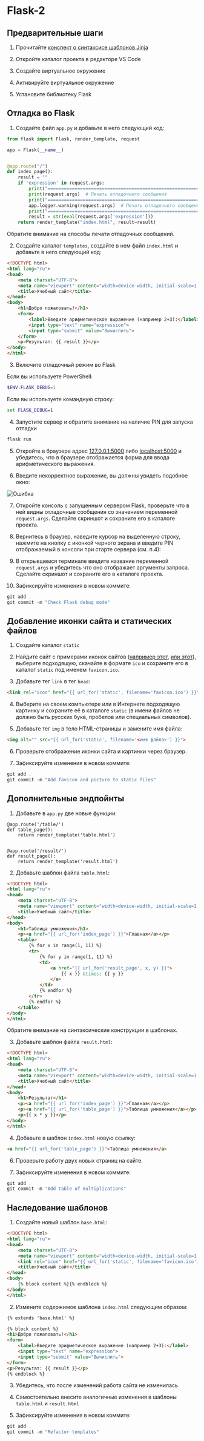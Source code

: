 # Flask-2

## Предварительные шаги

1. Прочитайте [конспект о синтаксисе шаблонов Jinja](./jinja.md)

2. Откройте каталог проекта в редакторе VS Code

3. Создайте виртуальное окружение

4. Активируйте виртуальное окружение

5. Установите библиотеку Flask

## Отладка во Flask

1. Создайте файл `app.py` и добавьте в него следующий код:
```python
from flask import Flask, render_template, request

app = Flask(__name__)


@app.route("/")
def index_page():
    result = ""
    if 'expression' in request.args:
        print("================================================================================")
        print(request.args)  # Печать отладочного сообщения
        print("================================================================================")
        app.logger.warning(request.args)  # Печать отладочного сообщения
        print("================================================================================")
        result = str(eval(request.args['expression']))
    return render_template("index.html", result=result)
```

Обратите внимание на способы печати отладочных сообщений.

2. Создайте каталог `templates`, создайте в нем файл `index.html` и добавьте в него следующий код:

```html
<!DOCTYPE html>
<html lang="ru">
<head>
    <meta charset="UTF-8">
    <meta name="viewport" content="width=device-width, initial-scale=1.0">
    <title>Учебный сайт</title>
</head>
<body>
    <h1>Добро пожаловать!</h1>
    <form>
        <label>Введите арифметическое выражение (например 2+3):</label>
        <input type="text" name="expression">
        <input type="submit" value="Вычислить">
    </form>
    <p>Результат: {{ result }}</p>
</body>
</html>
```

3. Включите отладочный режим во Flask

Если вы используете PowerShell:
```powershell
$ENV:FLASK_DEBUG=1
```

Если вы используете командную строку:
```cmd
set FLASK_DEBUG=1
```

4. Запустите сервер и обратите внимание на наличие PIN для запуска отладки

```powershell
flask run
```

5. Откройте в браузере адрес [127.0.0.1:5000](http://127.0.0.1:5000) либо [localhost:5000](http://localhost:5000) и убедитесь, что в браузере отображается форма для ввода арифметического выражения.

6. Введите некорректное выражение, вы должны увидеть подобное окно:

![Ошибка](img/error.png)

7. Откройте консоль с запущенным сервером Flask, проверьте что в ней видны отладочные сообщения со значением переменной `request.args`. Сделайте скриншот и сохраните его в каталоге проекта.

8. Вернитесь в браузер, наведите курсор на выделенную строку, нажмите на кнопку с иконкой черного экрана и введите PIN отображаемый в консоли при старте сервера (см. п.4):

9. В открывшемся терминале введите название переменной `request.args` и убедитесь что оно отображает аргументы запроса. Сделайте скриншот и сохраните его в каталоге проекта.

10. Зафиксируйте изменения в новом коммите:

```powershell
git add .
git commit -m "Check Flask debug mode"
```

## Добавление иконки сайта и статических файлов

1. Создайте каталог `static`

2. Найдите сайт с примерами иконок сайтов ([например этот](https://icons8.com/icons/set/favicon-ico), [или этот](https://www.iconfinder.com/search?price=free&license=gte__1)), выберите подходящую, скачайте в формате `ico` и сохраните его в каталог `static` под именем `favicon.ico`.

3. Добавьте тег `link` в тег `head`:

```html
<link rel="icon" href="{{ url_for('static', filename='favicon.ico') }}">
```

4. Выберите на своем компьютере или в Интернете подходящую картинку и сохраните её в каталоге `static` (в имени файлов не должно быть русских букв, пробелов или специальных символов).

5. Добавьте тег `img` в тело HTML-страницы и замените имя файла:

```html
<img alt="" src="{{ url_for('static', filename='<имя файла>') }}">
```

6. Проверьте отображение иконки сайта и картинки через браузер.

7. Зафиксируйте изменения в новом коммите:

```powershell
git add .
git commit -m "Add favicon and picture to static files"
```

## Дополнительные эндпойнты

1. Добавьте в `app.py` две новые функции:

```
@app.route('/table/')
def table_page():
    return render_template('table.html')


@app.route('/result/')
def result_page():
    return render_template('result.html')
```

2. Добавьте шаблон файла `table.html`:

```html
<!DOCTYPE html>
<html lang="ru">
<head>
    <meta charset="UTF-8">
    <meta name="viewport" content="width=device-width, initial-scale=1.0">
    <title>Учебный сайт</title>
</head>
<body>
    <h1>Таблица умножения</h1>
    <p><a href="{{ url_for('index_page') }}">Главная</a></p>
    <table>
        {% for x in range(1, 11) %}
        <tr>
            {% for y in range(1, 11) %}
            <td>
                <a href="{{ url_for('result_page', x, y) }}">
                    {{ x }} &times; {{ y }}
                </a>
            </td>
            {% endfor %}
        </tr>
        {% endfor %}
    </table>
</body>
</html>
```

Обратите внимание на синтаксические конструкции в шаблонах.

3. Добавьте шаблон файла `result.html`:

```html
<!DOCTYPE html>
<html lang="ru">
<head>
    <meta charset="UTF-8">
    <meta name="viewport" content="width=device-width, initial-scale=1.0">
    <title>Учебный сайт</title>
</head>
<body>
    <h1>Результат</h1>
    <p><a href="{{ url_for('index_page') }}">Главная</a></p>
    <p><a href="{{ url_for('table_page') }}">Таблица умножения</a></p>
    <p>{{ x * y }}</p>
</body>
</html>
```

4. Добавьте в шаблон `index.html` новую ссылку:

```html
<a href="{{ url_for('table_page') }}">Таблица умножения</a>
```

6. Проверьте работу двух новых страниц на сайте.

7. Зафиксируйте изменения в новом коммите:

```powershell
git add .
git commit -m "Add table of multiplications"
```

## Наследование шаблонов

1. Создайте новый шаблон `base.html`:

```html
<!DOCTYPE html>
<html lang="ru">
<head>
    <meta charset="UTF-8">
    <meta name="viewport" content="width=device-width, initial-scale=1.0">
    <link rel="icon" href="{{ url_for('static', filename='favicon.ico') }}">
    <title>Учебный сайт</title>
</head>
<body>
    {% block content %}{% endblock %}
</body>
</html>
```

2. Измените содержимое шаблона `index.html` следующим образом:

```html
{% extends 'base.html' %}

{% block content %}
<h1>Добро пожаловать!</h1>
<form>
    <label>Введите арифметическое выражение (например 2+3):</label>
    <input type="text" name="expression">
    <input type="submit" value="Вычислить">
</form>
<p>Результат: {{ result }}</p>
{% endblock %}
```

3. Убедитесь, что после изменений работа сайта не изменилась

4. Самостоятельно внесите аналогичные изменения в шаблоны `table.html` и `result.html`

5. Зафиксируйте изменения в новом коммите:

```powershell
git add .
git commit -m "Refactor templates"
```
